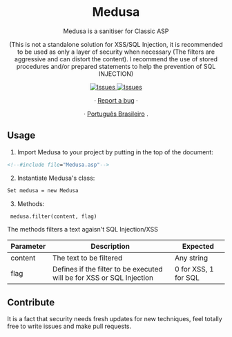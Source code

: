 <a><h1 align="center">Medusa</h1></a>

  <p align="center">Medusa is a sanitiser for Classic ASP</p> 
  <p align="center">(This is not a standalone solution for XSS/SQL Injection, it is recommended to be used as only a layer of security when necessary (The filters are aggressive and can distort the content). I recommend the use of stored procedures and/or prepared statements to help the prevention of SQL INJECTION)</p>

  <p align="center">
     <a href="https://github.com/rafaelfaustini/rafaelfaustini.com.br/issues">
      <img alt="Issues" src="https://img.shields.io/github/issues/rafaelfaustini/medusa?color=f44336" />
    </a>
     <a href="https://github.com/rafaelfaustini/rafaelfaustini.com.br/pulls">
      <img alt="Issues" src="https://img.shields.io/github/issues-pr/rafaelfaustini/medusa?color=f44336" />
    </a>
  </p>
  <p align="center">
     ·
    <a href="https://github.com/rafaelfaustini/medusa/issues/new">Report a bug</a>
     ·
  </p>
  <p align="center">
    ·
    <a href="/docs/readme_pt-BR.md">Português Brasileiro</a>
    .
  </p>

## Usage

1. Import Medusa to your project by putting in the top of the document:

```asp
<!--#include file="Medusa.asp"-->
```

2. Instantiate Medusa's class:

```asp
Set medusa = new Medusa
```

3. Methods:

```asp
 medusa.filter(content, flag)
```

The methods filters a text agaisn't SQL Injection/XSS

| Parameter | Description                                                           | Expected             |
| --------- | --------------------------------------------------------------------- | -------------------- |
| content   | The text to be filtered                                               | Any string           |
| flag      | Defines if the filter to be executed will be for XSS or SQL Injection | 0 for XSS, 1 for SQL |

## Contribute

It is a fact that security needs fresh updates for new techniques, feel totally free to write issues and make pull requests.
